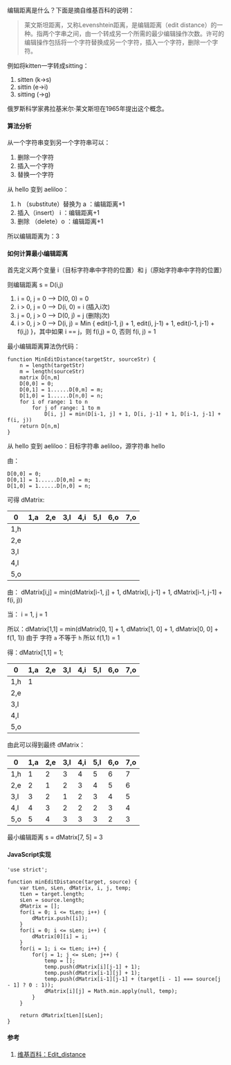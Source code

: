 编辑距离是什么？下面是摘自维基百科的说明：

> 莱文斯坦距离，又称Levenshtein距离，是编辑距离（edit distance）的一种。指两个字串之间，由一个转成另一个所需的最少编辑操作次数。许可的编辑操作包括将一个字符替换成另一个字符，插入一个字符，删除一个字符。

例如将kitten一字转成sitting：

1. sitten   (k→s)
2. sittin   (e→i)
3. sitting  (→g)

俄罗斯科学家弗拉基米尔·莱文斯坦在1965年提出这个概念。

#### **算法分析**

从一个字符串变到另一个字符串可以：

1. 删除一个字符
2. 插入一个字符
3. 替换一个字符

从 hello 变到 aeliloo：

1. h （substitute）替换为 a ：编辑距离+1
2. 插入（insert） i         ：编辑距离+1
3. 删除 （delete）o         ：编辑距离+1


所以编辑距离为：3

#### **如何计算最小编辑距离**

首先定义两个变量 i（目标字符串中字符的位置）和 j（原始字符串中字符的位置）

则编辑距离 s = D(i,j)

1. i = 0, j = 0 --> D(0, 0) = 0
2. i > 0, j = 0 --> D(i, 0) = i (插入i次)
3. j = 0, j > 0 --> D(0, j) = j (删除j次)
4. i > 0, j > 0 --> D(i, j) = Min { edit(i-1, j) + 1, edit(i, j-1) + 1, edit(i-1, j-1) + f(i,j) }，其中如果 i == j，则 f(i,j) = 0, 否则 f(i, j) = 1

最小编辑距离算法伪代码：

```
function MinEditDistance(targetStr, sourceStr) {
    n = length(targetStr)
    m = length(sourceStr)
    matrix D[n,m]
    D[0,0] = 0;
    D[0,1] = 1......D[0,m] = m;
    D[1,0] = 1......D[n,0] = n;
    for i of range: 1 to n
        for j of range: 1 to m
            D[i, j] = min(D[i-1, j] + 1, D[i, j-1] + 1, D[i-1, j-1] + f(i, j))
    return D[n,m]
}
```

从 hello 变到 aeliloo：目标字符串 aeliloo，源字符串 hello

由：

```
D[0,0] = 0;
D[0,1] = 1......D[0,m] = m;
D[1,0] = 1......D[n,0] = n;
```
可得 dMatrix:


0   | 1,a | 2,e | 3,l | 4,i | 5,l | 6,o | 7,o
--- | --- |---  |---  |---  |---  |---  |---
1,h |     |     |     |     |     |     |
2,e |     |     |     |     |     |     |
3,l |     |     |     |     |     |     |
4,l |     |     |     |     |     |     |
5,o |     |     |     |     |     |     |

由： dMatrix[i,j] = min(dMatrix[i-1, j] + 1, dMatrix[i, j-1] + 1, dMatrix[i-1, j-1] + f(i, j))

当： i = 1, j = 1

所以：dMatrix[1,1] = min(dMatrix[0, 1] + 1, dMatrix[1, 0] + 1, dMatrix[0, 0] + f(1, 1)) 由于 字符 `a` 不等于 `h` 所以 f(1,1) = 1

得：dMatrix[1,1] = 1;

0   | 1,a | 2,e | 3,l | 4,i | 5,l | 6,o | 7,o
--- | --- |---  |---  |---  |---  |---  |---
1,h |  1  |     |     |     |     |     |
2,e |     |     |     |     |     |     |
3,l |     |     |     |     |     |     |
4,l |     |     |     |     |     |     |
5,o |     |     |     |     |     |     |

由此可以得到最终 dMatrix：

0   | 1,a | 2,e | 3,l | 4,i | 5,l | 6,o | 7,o
--- | --- |---  |---  |---  |---  |---  |---
1,h |  1  |  2  |  3  |  4  |  5  | 6   |  7
2,e |  2  |  1  |  2  |  3  |  4  | 5   |  6
3,l |  3  |  2  |  1  |  2  |  3  | 4   |  5
4,l |  4  |  3  |  2  |  2  |  2  | 3   |  4
5,o |  5  |  4  |  3  |  3  |  3  | 2   |  3

最小编辑距离 s = dMatrix[7, 5] = 3

#### **JavaScript实现**

```
'use strict';

function minEditDistance(target, source) {
    var tLen, sLen, dMatrix, i, j, temp;
    tLen = target.length;
    sLen = source.length;
    dMatrix = [];
    for(i = 0; i <= tLen; i++) {
        dMatrix.push([i]);
    }
    for(i = 0; i <= sLen; i++) {
        dMatrix[0][i] = i;
    }
    for(i = 1; i <= tLen; i++) {
        for(j = 1; j <= sLen; j++) {
            temp = [];
            temp.push(dMatrix[i][j-1] + 1);
            temp.push(dMatrix[i-1][j] + 1);
            temp.push(dMatrix[i-1][j-1] + (target[i - 1] === source[j - 1] ? 0 : 1));
            dMatrix[i][j] = Math.min.apply(null, temp);
        }
    }

    return dMatrix[tLen][sLen];
}

```


#### **参考**

1. [维基百科：Edit\_distance](https://en.wikipedia.org/wiki/Edit_distance)
